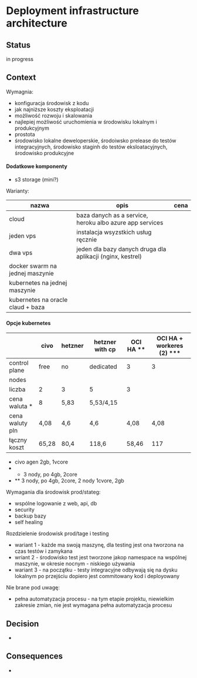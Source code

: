 # Deployment infrastructure architecture


## Status

in progress

## Context

Wymagnia:
- konfiguracja środowisk z kodu
- jak najniższe koszty eksploatacji
- możliwość rozwoju i skalowania
- najlepiej możliwość uruchomienia w środowisku lokalnym i produkcyjnym
- prostota
- środowisko lokalne deweloperskie, środoiwsko prelease do testów integracyjnych, środowisko staginh do testów eksloatacyjnych, środowisko produkcyjne

#### Dodatkowe komponenty
- s3 storage (mini?)


Warianty:

|nazwa|opis|cena|
|---|---|---|
|cloud | baza danych as a service, heroku albo azure app services |
|jeden vps| instalacja wsyzstkich usług ręcznie |
|dwa vps | jeden dla bazy danych druga dla aplikacji (nginx, kestrel)|
|docker swarm na jednej maszynie| |
|kubernetes na jednej maszynie | |
|kubernetes na oracle claud + baza | |

#### Opcje kubernetes

| | civo	| hetzner	| hetzner with cp | OCI HA ** | OCI HA + workeres (2) *** |
| --- | --- | --- | --- | --- | --- |
|control plane|	free	| no	|dedicated | 3 | 3 |
nodes |	|	|	| | |
liczba |	2	| 3	| 5 | 3 | | |
cena waluta * |	8	| 5,83 |	5,53/4,15  | | |
cena waluty pln |	4,08 |	4,6 |	4,6 | 4,08 | 4,08 |
łączny koszt	| 65,28	| 80,4	| 118,6 | 58,46 |  117 |

* civo agen 2gb, 1vcore
* * 3 nody, po 4gb, 2core
* ** 3 nody, po 4gb, 2core, 2 nody 1cvore, 2gb




Wymagania dla środowisk prod/stateg:
- wspólne logowanie z web, api, db
- security
- backup bazy
- self healing

Rozdzielenie środowisk prod/tage i testing
- wariant 1 - każde ma swoją maszynę, dla testing jest ona tworzona na czas testów i zamykana
- wriant 2 - środowisko test jest tworzone jakop namespace na wspólnej maszynie, w okresie nocnym - niskiego używania
- wariant 3 - na początku - testy integracyjne odbywają się na dysku lokalnym po przejściu dopiero jest commitowany kod i deployowany


Nie brane pod uwagę:
- pełna automatyzacja procesu - na tym etapie projektu, niewielkim zakresie zmian, nie jest wymagana pełna automatyzacja procesu

## Decision

- 

## Consequences

- 
